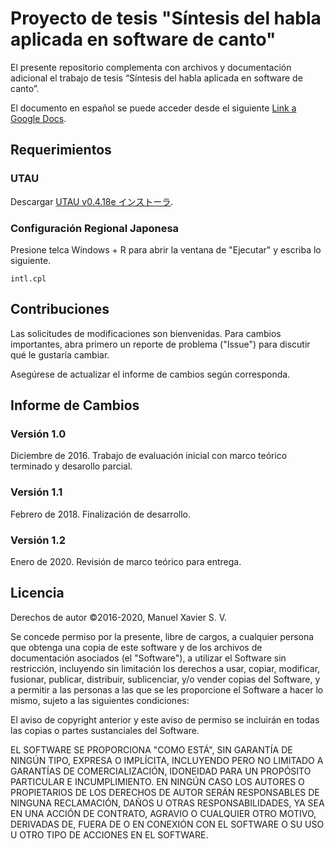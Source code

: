 # Proyecto de tesis "Síntesis del habla aplicada en software de canto"

El presente repositorio complementa con archivos y documentación adicional el trabajo de tesis “Síntesis del habla aplicada en software de canto”. 

El documento en español se puede acceder desde el siguiente [Link a Google Docs](http://google.cl/).


## Requerimientos

### UTAU

Descargar [UTAU v0.4.18e インストーラ](http://utau2008.xrea.jp/).


### Configuración Regional Japonesa
Presione telca Windows + R para abrir la ventana de "Ejecutar" y escriba lo siguiente.

```batch
intl.cpl
```

## Contribuciones
Las solicitudes de modificaciones son bienvenidas. Para cambios importantes, abra primero un reporte de  problema ("Issue") para discutir qué le gustaría cambiar.

Asegúrese de actualizar el informe de cambios según corresponda.

## Informe de Cambios

### Versión 1.0 
Diciembre de 2016. Trabajo de evaluación inicial con marco teórico terminado y desarollo parcial. 

### Versión 1.1
Febrero de 2018. Finalización de desarrollo.

### Versión 1.2
Enero de 2020. Revisión de marco teórico para entrega. 


## Licencia
Derechos de autor ©2016-2020, Manuel Xavier S. V.

Se concede permiso por la presente, libre de cargos, a cualquier persona que obtenga una copia de este software y de los archivos de documentación asociados (el "Software"), a utilizar el Software sin restricción, incluyendo sin limitación los derechos a usar, copiar, modificar, fusionar, publicar, distribuir, sublicenciar, y/o vender copias del Software, y a permitir a las personas a las que se les proporcione el Software a hacer lo mismo, sujeto a las siguientes condiciones:

El aviso de copyright anterior y este aviso de permiso se incluirán en todas las copias o partes sustanciales del Software.

EL SOFTWARE SE PROPORCIONA "COMO ESTÁ", SIN GARANTÍA DE NINGÚN TIPO, EXPRESA O IMPLÍCITA, INCLUYENDO PERO NO LIMITADO A GARANTÍAS DE COMERCIALIZACIÓN, IDONEIDAD PARA UN PROPÓSITO PARTICULAR E INCUMPLIMIENTO. EN NINGÚN CASO LOS AUTORES O PROPIETARIOS DE LOS DERECHOS DE AUTOR SERÁN RESPONSABLES DE NINGUNA RECLAMACIÓN, DAÑOS U OTRAS RESPONSABILIDADES, YA SEA EN UNA ACCIÓN DE CONTRATO, AGRAVIO O CUALQUIER OTRO MOTIVO, DERIVADAS DE, FUERA DE O EN CONEXIÓN CON EL SOFTWARE O SU USO U OTRO TIPO DE ACCIONES EN EL SOFTWARE.
